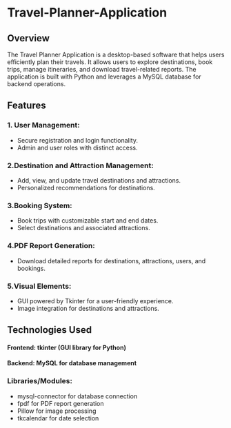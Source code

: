 # Travel-Planner-Application

## Overview
The Travel Planner Application is a desktop-based software that helps users efficiently plan their travels. It allows users to explore destinations, book trips, manage itineraries, and download travel-related reports. The application is built with Python and leverages a MySQL database for backend operations.

## Features
### 1. User Management:

- Secure registration and login functionality.
- Admin and user roles with distinct access.
### 2.Destination and Attraction Management:

- Add, view, and update travel destinations and attractions.
- Personalized recommendations for destinations.
### 3.Booking System:

- Book trips with customizable start and end dates.
- Select destinations and associated attractions.
### 4.PDF Report Generation:

- Download detailed reports for destinations, attractions, users, and bookings.
### 5.Visual Elements:

- GUI powered by Tkinter for a user-friendly experience.
- Image integration for destinations and attractions.
## Technologies Used
#### Frontend: tkinter (GUI library for Python)
#### Backend: MySQL for database management
### Libraries/Modules:
- mysql-connector for database connection
- fpdf for PDF report generation
- Pillow for image processing
- tkcalendar for date selection
